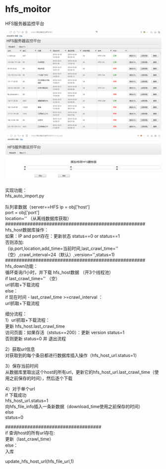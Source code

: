 # hfs_moitor

HFS服务器监控平台	 

  		  
![Alt text](https://github.com/yanchen0/hfs_montior/blob/master/1.jpg)

  		  
![Alt text](https://github.com/yanchen0/hfs_montior/blob/master/2.jpg)


实现功能：		
hfs_auto_import.py<br>     
队列拿数据（server==HFS
ip = obj['host']<br> 
port = obj['port']<br> 
location='' （从离线数据库获取）<br> 
###################################################<br> 
hfs_host数据库操作：<br> 
如果：IP and port存在：更新状态 status==0 or status==1<br> 
否则添加:<br> 
（ip,port,location,add_time=当前时间,last_crawl_time='' （空）,crawl_interval=24（默认）,version='',status=1)<br> 
###################################################<br> 
hfs_down功能：<br> 
循环查询/1小时，并下载 hfs_host数据 （开3个线程池）<br> 
if last_crawl_time='' （空）<br> 
    url抓取+下载流程<br> 
else：<br> 
    if 现在时间 - last_crawl_time >=crawl_interval ：<br> 
        url抓取+下载流程<br> 

细分流程：<br> 
1）url抓取+下载流程：<br> 
更新 hfs_host.last_crawl_time<br> 
访问页面：如果存活（ststus==200）：更新 version status=1<br> 
否则更新 status=0 并 退出流程<br> 

2）获取url信息<br> 
对获取到的每个条目都进行数据库插入操作（hfs_host_url.status=1）<br> 

3）保存当前时间<br> 
从数据库里取出这个host的所有url，更新它的hfs_host_url.last_crawl_time（使用之前保存的时间），然后逐个下载<br> 

4）对于单个url<br> 
if 下载成功<br> 
	hfs_host_url.status=1<br> 
	向hfs_file_info插入一条新数据（download_time使用之前保存的时间）<br> 
else<br> 
	status=0<br> 

###################################<br> 
if 查询host的所有url存在:<br> 
	更新（last_crawl_time）<br> 
else：<br> 
	入库<br> 

update_hfs_host_url(hfs_file_url,1)<br> 